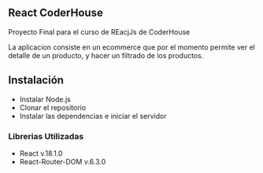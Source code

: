 ## React CoderHouse

Proyecto Final para el curso de REacjJs de CoderHouse

La aplicacion consiste en un ecommerce que por el momento permite ver el detalle de un producto, y hacer un filtrado de los productos.

## Instalación
* Instalar Node.js
* Clonar el repositorio 
* Instalar las dependencias e iniciar el servidor 

### Librerias Utilizadas

* React v.18.1.0
* React-Router-DOM v.6.3.0
